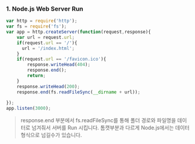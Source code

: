### 1. Node.js Web Server Run

```javascript
var http = require('http');
var fs = require('fs');
var app = http.createServer(function(request,response){
    var url = request.url;
    if(request.url == '/'){
      url = '/index.html';
    }
    if(request.url == '/favicon.ico'){
        response.writeHead(404);
        response.end();
        return;
    }
    response.writeHead(200);
    response.end(fs.readFileSync(__dirname + url));
 
});
app.listen(3000);
```

> response.end 부분에서 fs.readFileSync를 통해 폴더 경로와 파일명을 데이터로 넘겨줘서 서버를 Run 시킵니다. 톰캣부분과 다르게 Node.js에서는 데이터형식으로 넘길수가 있습니다.
